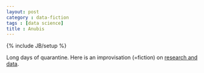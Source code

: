 ```yaml
---
layout: post
category : data-fiction
tags : [data science]
title : Anubis
---
```

{% include JB/setup %}

Long days of quarantine. Here is an improvisation (=fiction) on [research and data](https://drive.google.com/open?id=1bw2nmrrZLbWBR9a5FliGZVH6XRNjIlbM).
